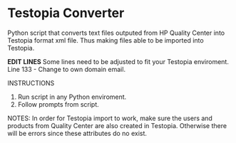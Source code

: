# Testopia Converter
Python script that converts text files outputed from HP Quality Center into Testopia format xml file. Thus making files able to be imported into Testopia.

<b>EDIT LINES</b>
Some lines need to be adjusted to fit your Testopia enviroment.
Line 133 - Change to own domain email. 


<bold>INSTRUCTIONS</bold>

1. Run script in any Python enviroment.
2. Follow prompts from script.


NOTES:
In order for Testopia import to work, make sure the users and products from Quality Center are also created in Testopia. Otherwise there will be errors since these attributes do no exist. 
